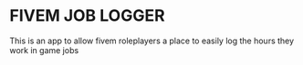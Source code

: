 # FIVEM JOB LOGGER

This is an app to allow fivem roleplayers a place to easily log the hours they work in game jobs
